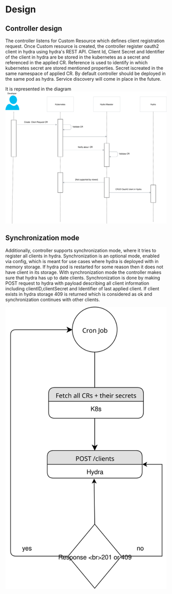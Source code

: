 # Design


## Controller design

The controller listens for Custom Resource which defines client registration request. Once Custom resource is created, the controller register oauth2 client in hydra using hydra's REST API.
Client Id, Client Secret and Identifier of the client in hydra are be stored in the kubernetes as a secret and referenced in the applied CR.
Reference is used to identify in which kubernetes secret are stored mentioned properties. Secret iscreated in the same namespace of applied CR.
By default controller should be deployed in the same pod as hydra. Service discovery will come in place in the future.


It is represented in the diagram ![diagram](./assets/workflow.svg)

## Synchronization mode

Additionally, controller supports synchronization mode, where it tries to register all clients in hydra.
Synchronization is an optional mode, enabled via config, which is meant for use cases where hydra is deployed with in memory storage.
If hydra pod is restarted for some reason then it does not have client in its storage. With synchronization mode the controller makes sure that hydra has up to date clients.
Synchronization is done by making POST request to hydra with payload describing all client information including clientID,clientSecret and Identifier of last applied client.
If client exists in hydra storage 409 is returned which is considered as ok and synchronization continues with other clients.

![diagram](./assets/synchronization-mode.svg)